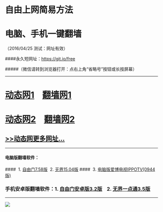 # 自由上网简易方法
# 电脑、手机一键翻墙
（2016/04/25 测试：网址有效）

####永久短网址：https://git.io/free

#####（微信请转到浏览器打开：点右上角“省略号”按钮或长按屏幕）

***
# <a href="http://dt-1.bia.tw/425/1" target="_blank">动态网1</a>&nbsp;&nbsp;&nbsp;&nbsp;<a href="http://fq-01.wroth.org" target="_blank">翻墙网1</a>

# <a href="http://dt-02.uco.tw/425/1" target="_blank">动态网2</a>&nbsp;&nbsp;&nbsp;&nbsp;<a href="http://fq-02.sf-n.org" target="_blank">翻墙网2</a>

## <a href="http://fq-03.m0n.org/urldt0.php/425" target="_blank">>>动态网更多网址...</a>

***

#### 电脑版翻墙软件：
####&nbsp;&nbsp;1. <a href="http://fq-4.newca.org/fgget.php?fid=fg758p.zip" target="_blank">自由门7.58版</a>&nbsp;&nbsp;2. <a href="http://fq-4.newca.org/fgget.php?fid=u1504.zip" target="_blank">无界15.04版</a>
####&nbsp;&nbsp;3. <a href="http://fq-4.newca.org/http://fq-01.wroth.org/fgget.php?fid=GreeniPPOTV_Setup_Ver12Build944b.zip" target="_blank">电脑版爱博电视IPPOTV(0944版)</a>

### 手机安卓版翻墙软件：1. <a href="http://fq-4.newca.org/fgget.php?fid=fgma32.apk" target="_blank">自由门安卓版3.2版</a>&nbsp;&nbsp;&nbsp;&nbsp;2. <a href="http://fq-4.newca.org/fgget.php?fid=um3.5.apk" target="_blank">无界一点通3.5版</a>

***

<p><img src="http://fq-5.uzon.org/pic/yjfq-20160328new.png"></p> 
